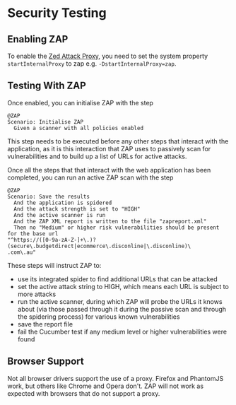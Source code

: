 # Security Testing

## Enabling ZAP

To enable the [Zed Attack Proxy](https://www.owasp.org/index.php/OWASP_Zed_Attack_Proxy_Project), you need to set the system property `startInternalProxy` to zap e.g. `-DstartInternalProxy=zap`.

## Testing With ZAP

Once enabled, you can initialise ZAP with the step

```
@ZAP
Scenario: Initialise ZAP
  Given a scanner with all policies enabled
```

This step needs to be executed before any other steps that interact with the application, as it is this interaction that ZAP uses to passively scan for vulnerabilities and to build up a list of URLs for active attacks.

Once all the steps that that interact with the web application has been completed, you can run an active ZAP scan with the step

```
@ZAP
Scenario: Save the results
  And the application is spidered
  And the attack strength is set to "HIGH"
  And the active scanner is run
  And the ZAP XML report is written to the file "zapreport.xml"
  Then no "Medium" or higher risk vulnerabilities should be present for the base url
"^https://([0-9a-zA-Z-]+\.)?(secure\.budgetdirect|ecommerce\.disconline|\.disconline)\
.com\.au"
```

These steps will instruct ZAP to:
* use its integrated spider to find additional URLs that can be attacked
* set the active attack string to HIGH, which means each URL is subject to more attacks
* run the active scanner, during which ZAP will probe the URLs it knows about (via those passed through it during the passive scan and through the spidering process) for various known vulnerabilities
* save the report file
* fail the Cucumber test if any medium level or higher vulnerabilities were found

## Browser Support

 Not all browser drivers support the use of a proxy. Firefox and PhantomJS work, but others like Chrome and Opera don't. ZAP will not work as expected with browsers that do not support a proxy.
